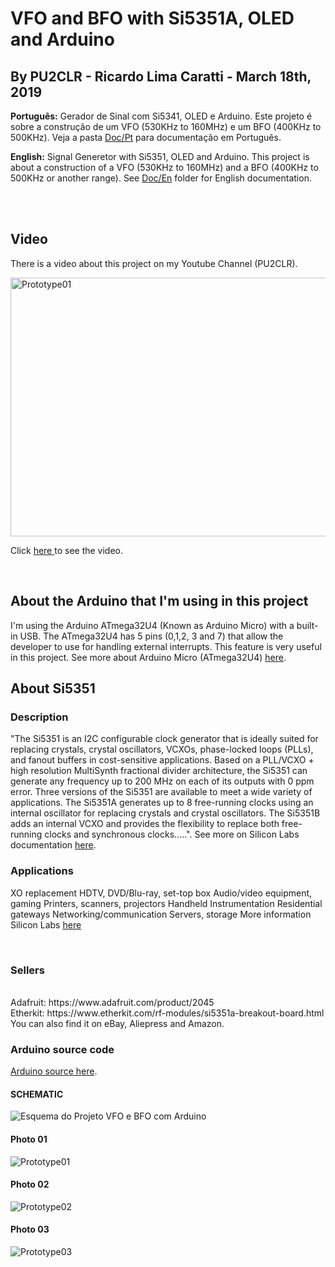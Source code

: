<H1>VFO and BFO with Si5351A, OLED and Arduino</H1>

<H2>By PU2CLR - Ricardo Lima Caratti - March 18th, 2019</H2>

<P><B>Português:</B> Gerador de Sinal com Si5341, OLED e Arduino. Este projeto é sobre a construção de um VFO (530KHz to 160MHz) e um BFO (400KHz to 500KHz). Veja a pasta <a href="https://github.com/pu2clr/VFO_BFO_OLED_ARDUINO/tree/master/Doc/Pt">Doc/Pt</a> para documentação em Português.</P>

<P><B>English:</B> Signal Generetor with Si5351, OLED and Arduino. This project is about a construction of a VFO (530KHz to 160MHz) and a BFO (400KHz to 500KHz or another range). See <a href="https://github.com/pu2clr/VFO_BFO_OLED_ARDUINO/tree/master/Doc/En">Doc/En</a> folder for English documentation.</P> 
<BR>
<BR>
<h2>Video</H2>
<P>There is a video about this project on my Youtube Channel (PU2CLR). </P>
 <img src="https://github.com/pu2clr/VFO_BFO_OLED_ARDUINO/blob/master/images/prototype_photo_01.jpg" alt="Prototype01" height="414" width="520">

Click <a href="https://youtu.be/pFDvcIk5EAk"  target="_blank"> here </a> to see the video.

<BR>
<H2>About the Arduino that I'm using in this project</H2>

I'm using the Arduino ATmega32U4 (Known as Arduino Micro) with a built-in USB.  The ATmega32U4 has 5 pins (0,1,2, 3 and 7) that allow the developer to use for handling external interrupts. This feature is very useful in this project. See more about Arduino Micro (ATmega32U4) <a href="https://store.arduino.cc/usa/arduino-micro">here</a>.</P>


<H2>About Si5351</H2>

<H3>Description</H3>
<P> "The Si5351 is an I2C configurable clock generator that is ideally suited for replacing crystals, crystal oscillators, VCXOs, phase-locked loops (PLLs), and fanout buffers in cost-sensitive applications. Based on a PLL/VCXO + high resolution MultiSynth fractional divider architecture, the Si5351 can generate any frequency up to 200 MHz on each of its outputs with 0 ppm error. Three versions of the Si5351 are available to meet a wide variety of applications. The Si5351A generates up to 8 free-running clocks using an internal oscillator for replacing crystals and crystal oscillators. The Si5351B adds an internal VCXO and provides the flexibility to replace both free-running clocks and synchronous clocks.....". See more on Silicon Labs documentation <a href="https://www.silabs.com/documents/public/data-sheets/Si5351-B.pdf">here</a>.</P>


<H3>Applications</H3>

<P>XO replacement HDTV, DVD/Blu-ray, set-top box Audio/video equipment, gaming Printers, scanners, projectors Handheld Instrumentation Residential gateways Networking/communication Servers, storage
More information Silicon Labs  <a href="https://www.silabs.com/documents/public/data-sheets/Si5351-B.pdf">here</a></P>

<BR>
<H3>Sellers</H3>
<P>
<BR>Adafruit: https://www.adafruit.com/product/2045 
<BR>Etherkit: https://www.etherkit.com/rf-modules/si5351a-breakout-board.html 
<BR>You can also find it on eBay, Aliepress and Amazon.
</P>

<H3>Arduino source code</H3>
<P>
<a href="https://github.com/pu2clr/VFO_BFO_OLED_ARDUINO/blob/master/source/si5351_vfobfo.ino">Arduino source here</a>.
</P>

<H4>SCHEMATIC</H4>
 <img src="https://github.com/pu2clr/VFO_BFO_OLED_ARDUINO/blob/master/schematic/vfobfo_schematic_fritzing_image.jpg" alt="Esquema do Projeto VFO e BFO com Arduino">

<H4> Photo 01</H4>
 <img src="https://github.com/pu2clr/VFO_BFO_OLED_ARDUINO/blob/master/images/prototype_photo_01.jpg" alt="Prototype01">

<H4> Photo 02</H4>
 <img src="https://github.com/pu2clr/VFO_BFO_OLED_ARDUINO/blob/master/images/prototype_photo_02.jpg" alt="Prototype02">

 <H4> Photo 03</H4>
 <img src="https://github.com/pu2clr/VFO_BFO_OLED_ARDUINO/blob/master/images/prototype_photo_03.jpg" alt="Prototype03">
 
